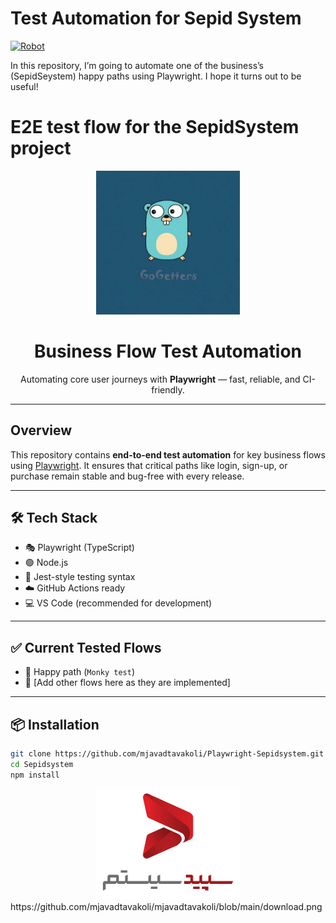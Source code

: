 # Test Automation for Sepid System 

 [![Robot](https://img.shields.io/badge/Robot-00ADD8?style=flat&logo=robot&logoColor=white)](https://sites.google.com/view/tavakoli/home)

In this repository, I’m going to automate one of the business’s (SepidSeystem) happy paths using Playwright. I hope it turns out to be useful!


# E2E test flow for the SepidSystem project



<div align="center">
  <img src="https://github.com/mjavadtavakoli/mjavadtavakoli/blob/main/photo_1404-02-25%2021.51.22.jpeg?raw=true" width="230"/>
</div>



<h1 align="center"> Business Flow Test Automation</h1>
<p align="center">
  Automating core user journeys with <strong>Playwright</strong> — fast, reliable, and CI-friendly.
</p>

---

##  Overview

This repository contains **end-to-end test automation** for key business flows using [Playwright](https://playwright.dev/). It ensures that critical paths like login, sign-up, or purchase remain stable and bug-free with every release.

---

## 🛠️ Tech Stack

- 🎭 Playwright (TypeScript)
- 🟢 Node.js
- 🧪 Jest-style testing syntax
- ☁️ GitHub Actions ready
- 💻 VS Code (recommended for development)

---

## ✅ Current Tested Flows

- 🔐  Happy path (`Monky test`)
- 🛒 [Add other flows here as they are implemented]

---

## 📦 Installation

```bash
git clone https://github.com/mjavadtavakoli/Playwright-Sepidsystem.git
cd Sepidsystem
npm install
```


<div align="center">
  <img src="https://github.com/mjavadtavakoli/mjavadtavakoli/blob/main/download.png?raw=true" width="230"/>
</div>
https://github.com/mjavadtavakoli/mjavadtavakoli/blob/main/download.png
